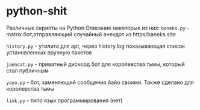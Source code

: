 # python-shit

Различные скрипты на Python
Описание некоторых из них:
`baneks.py` - matrix бот,отправляющий случайный анекдот из https/baneks.site

`history.py` - утилита для apt, через history.log показывающая список установленных вручную пакетов

`jaencat.py` - приватный дискорд бот для королевства тьмы, который стал публичным

`yayo.py` - бот, заменяющий сообщения йайо своими. Также сделано для королевства тьмы

`link.py` - типо язык программирования (нет)


